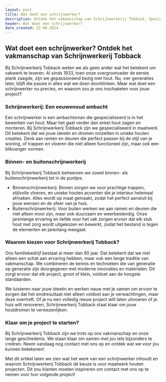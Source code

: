 ```yaml
---
layout: post
title: Wat doet een schrijnwerker? 
description: Ontdek het vakmanschap van Schrijnwerkerij Tobback. Specialist in maatwerk ramen, deuren, vloeren en trappen. Al 4 generaties jouw betrouwbare schrijnwerker.
header: Wat doet een schrijnwerker? 
date_created: 22-08-2024
---
```


## Wat doet een schrijnwerker? Ontdek het vakmanschap van Schrijnwerkerij Tobback

Bij Schrijnwerkerij Tobback weten we als geen ander wat het betekent om vakwerk te leveren. Al sinds 1933, toen onze overgrootvader de eerste plank zaagde, zijn we gepassioneerd bezig met hout. Nu, vier generaties later, blijft die passie in alles wat we doen doorklinken. Maar wat doet een schrijnwerker nu precies, en waarom zou je ons inschakelen voor jouw project?

### Schrijnwerkerij: Een eeuwenoud ambacht

Een schrijnwerker is een ambachtsman die gespecialiseerd is in het bewerken van hout. Maar het gaat verder dan enkel hout zagen en monteren. Bij Schrijnwerkerij Tobback zijn we gespecialiseerd in maatwerk. Dit betekent dat we jouw ideeën en dromen omzetten in unieke houten creaties. Denk aan ramen en deuren die perfect passen bij de stijl van je woning, of trappen en vloeren die niet alleen functioneel zijn, maar ook een blikvanger vormen.

### Binnen- en buitenschrijnwerkerij

Bij Schrijnwerkerij Tobback beheersen we zowel binnen- als buitenschrijnwerkerij tot in de puntjes.

- Binnenschrijnwerkerij: Binnen zorgen we voor prachtige trappen, stijlvolle vloeren, en unieke houten accenten die je interieur helemaal afmaken. Alles wordt op maat gemaakt, zodat het perfect aansluit bij jouw wensen en de sfeer van je huis.
- Buitenschrijnwerkerij: Voor buiten werken we aan ramen en deuren die niet alleen mooi zijn, maar ook duurzaam en weerbestendig. Onze jarenlange ervaring en liefde voor het vak zorgen ervoor dat elk stuk hout met zorg wordt uitgekozen en bewerkt, zodat het bestand is tegen de elementen en jarenlang meegaat.

### Waarom kiezen voor Schrijnwerkerij Tobback?

Ons familiebedrijf bestaat al meer dan 90 jaar. Dat betekent dat we niet alleen een schat aan ervaring hebben, maar ook een lange traditie van vakmanschap. We combineren de kennis en technieken die van generatie op generatie zijn doorgegeven met moderne innovaties en materialen. Dit zorgt ervoor dat elk project, groot of klein, voldoet aan de hoogste standaarden.

We luisteren naar jouw ideeën en werken nauw met je samen om ervoor te zorgen dat het eindresultaat niet alleen voldoet aan je verwachtingen, maar deze overtreft. Of je nu een volledig nieuw project wilt laten uitvoeren of je huis wilt renoveren, Schrijnwerkerij Tobback staat klaar om jouw houtdromen te verwezenlijken.

### Klaar om je project te starten?

Bij Schrijnwerkerij Tobback zijn we trots op ons vakmanschap en onze lange geschiedenis. We staan klaar om samen met jou iets bijzonders te creëren. Neem vandaag nog contact met ons op en ontdek wat we voor jou kunnen betekenen!

Met dit artikel laten we zien wat het werk van een schrijnwerker inhoudt en waarom Schrijnwerkerij Tobback dé keuze is voor maatwerk houten projecten. Dit zou klanten moeten inspireren om contact met ons op te nemen voor hun volgende project!